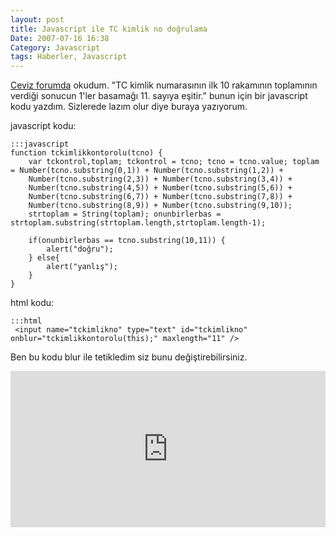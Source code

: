 ```yaml
---
layout: post
title: Javascript ile TC kimlik no doğrulama
Date: 2007-07-16 16:38
Category: Javascript
tags: Haberler, Javascript
---
```


[Ceviz forumda][] okudum. "TC kimlik numarasının ilk 10 rakamının
toplamının verdiği sonucun 1'ler basamağı 11. sayıya eşitir." bunun için
bir javascript kodu yazdım. Sizlerede lazım olur diye buraya yazıyorum.

javascript kodu:

	:::javascript
	function tckimlikkontorolu(tcno) {
		var tckontrol,toplam; tckontrol = tcno; tcno = tcno.value; toplam = Number(tcno.substring(0,1)) + Number(tcno.substring(1,2)) +
		Number(tcno.substring(2,3)) + Number(tcno.substring(3,4)) +
		Number(tcno.substring(4,5)) + Number(tcno.substring(5,6)) +
		Number(tcno.substring(6,7)) + Number(tcno.substring(7,8)) +
		Number(tcno.substring(8,9)) + Number(tcno.substring(9,10));
		strtoplam = String(toplam); onunbirlerbas = strtoplam.substring(strtoplam.length,strtoplam.length-1);

		if(onunbirlerbas == tcno.substring(10,11)) {
			alert("doğru");
		} else{
			alert("yanlış");
		}
	}


html kodu:

	:::html
	 <input name="tckimlikno" type="text" id="tckimlikno" onblur="tckimlikkontorolu(this);" maxlength="11" />


Ben bu kodu blur ile tetikledim siz bunu değiştirebilirsiniz.

<iframe scrolling="no" height="250" frameborder="0" style="width: 100%;border: none; overflow: hidden;" allowtransparency="true" data-height="250" src="http://codepen.io/fatihhayri/embed/kfdyH?type=result&amp;height=250" id="cp_embed_hgplm"></iframe>


  [Ceviz forumda]: http://forum.ceviz.net/

